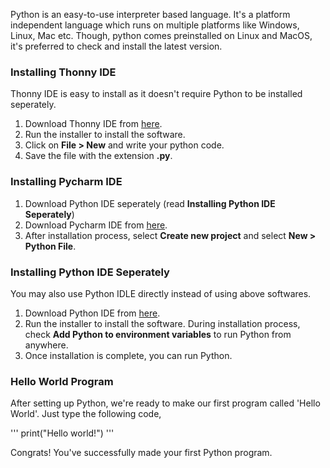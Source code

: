 Python is an easy-to-use interpreter based language. It's a platform independent language which runs on multiple platforms like Windows,
Linux, Mac etc. Though, python comes preinstalled on Linux and MacOS, it's preferred to check and install the latest version.

### Installing Thonny IDE

Thonny IDE is easy to install as it doesn't require Python to be installed seperately.

1. Download Thonny IDE from [here](https://thonny.org/).
2. Run the installer to install the software.
3. Click on **File > New** and write your python code.
4. Save the file with the extension **.py**.

### Installing Pycharm IDE

1. Download Python IDE seperately (read **Installing Python IDE Seperately**)
2. Download Pycharm IDE from [here](https://www.jetbrains.com/pycharm/download/download-thanks.html?platform=windows&code=PCC).
3. After installation process, select **Create new project** and select **New > Python File**.

### Installing Python IDE Seperately

You may also use Python IDLE directly instead of using above softwares.

1. Download Python IDE from [here](https://www.python.org/downloads/).
2. Run the installer to install the software. During installation process, check **Add Python to environment variables** to run Python
   from anywhere.
3. Once installation is complete, you can run Python.

### Hello World Program

After setting up Python, we're ready to make our first program called 'Hello World'. Just type the following code,

'''
    print("Hello world!")
'''

Congrats! You've successfully made your first Python program.
